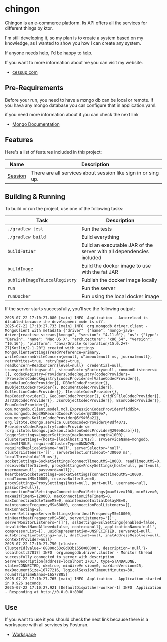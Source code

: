 # chingon

Chingon is an e-commerce platform. Its API offers all the services for different things by  ktor.

I'm still developing it, so my plan is to create a system based on my knowledge, as I wanted to show you how I can create any system. 

If anyone needs help, I'd be happy to help.

If you want to more information about me you can visit my website.
- [cessup.com](https://www.cessup.com)




## Pre-Requirements
Before your run, you need to have a mongo db can be local or remote. If you hava any mongo database you can configure that in application.yaml.

if you need more information about it you can check the next link
- [Mongo Documentation](https://www.mongodb.com)


## Features
Here's a list of features included in this project:

| Name                                               | Description                                                   |
|----------------------------------------------------|---------------------------------------------------------------|
| [Session](https://www.postman.com/cessupx/cacao-workspace/folder/goo6ezk/session-services?action=share&source=copy-link&creator=46920782) | There are all services about session like sign in or sing up. |

## Building & Running

To build or run the project, use one of the following tasks:

| Task                          | Description                                                          |
| -------------------------------|---------------------------------------------------------------------- |
| `./gradlew test`              | Run the tests                                                        |
| `./gradlew build`             | Build everything                                                     |
| `buildFatJar`                 | Build an executable JAR of the server with all dependencies included |
| `buildImage`                  | Build the docker image to use with the fat JAR                       |
| `publishImageToLocalRegistry` | Publish the docker image locally                                     |
| `run`                         | Run the server                                                       |
| `runDocker`                   | Run using the local docker image                                     |

If the server starts successfully, you'll see the following output:

```
2025-07-22 17:10:27.080 [main] INFO  Application - Autoreload is disabled because the development mode is off.
2025-07-22 17:10:27.733 [main] INFO  org.mongodb.driver.client - MongoClient with metadata {"driver": {"name": "mongo-java-driver|reactive-streams|kmongo", "version": "4.11.0"}, "os": {"type": "Darwin", "name": "Mac OS X", "architecture": "x86_64", "version": "10.16"}, "platform": "Java/Oracle Corporation/15.0.2+7-27|Kotlin/2.1.20"} created with settings MongoClientSettings{readPreference=primary, writeConcern=WriteConcern{w=null, wTimeout=null ms, journal=null}, retryWrites=true, retryReads=true, readConcern=ReadConcern{level=null}, credential=null, transportSettings=null, streamFactoryFactory=null, commandListeners=[], codecRegistry=ProvidersCodecRegistry{codecProviders=[ProvidersCodecRegistry{codecProviders=[ValueCodecProvider{}, BsonValueCodecProvider{}, DBRefCodecProvider{}, DBObjectCodecProvider{}, DocumentCodecProvider{}, CollectionCodecProvider{}, IterableCodecProvider{}, MapCodecProvider{}, GeoJsonCodecProvider{}, GridFSFileCodecProvider{}, Jsr310CodecProvider{}, JsonObjectCodecProvider{}, BsonCodecProvider{}, EnumCodecProvider{}, com.mongodb.client.model.mql.ExpressionCodecProvider@f1dd5b4, com.mongodb.Jep395RecordCodecProvider@73809e7, com.mongodb.KotlinCodecProvider@5f96f6a2]}, org.litote.kmongo.service.CustomCodecProvider@48df4071, ProvidersCodecRegistry{codecProviders=[org.litote.kmongo.jackson.JacksonCodecProvider@290e8cab]}]}, loggerSettings=LoggerSettings{maxDocumentLength=1000}, clusterSettings={hosts=[localhost:27017], srvServiceName=mongodb, mode=SINGLE, requiredClusterType=UNKNOWN, requiredReplicaSetName='null', serverSelector='null', clusterListeners='[]', serverSelectionTimeout='30000 ms', localThreshold='15 ms'}, socketSettings=SocketSettings{connectTimeoutMS=10000, readTimeoutMS=0, receiveBufferSize=0, proxySettings=ProxySettings{host=null, port=null, username=null, password=null}}, heartbeatSocketSettings=SocketSettings{connectTimeoutMS=10000, readTimeoutMS=10000, receiveBufferSize=0, proxySettings=ProxySettings{host=null, port=null, username=null, password=null}}, connectionPoolSettings=ConnectionPoolSettings{maxSize=100, minSize=0, maxWaitTimeMS=120000, maxConnectionLifeTimeMS=0, maxConnectionIdleTimeMS=0, maintenanceInitialDelayMS=0, maintenanceFrequencyMS=60000, connectionPoolListeners=[], maxConnecting=2}, serverSettings=ServerSettings{heartbeatFrequencyMS=10000, minHeartbeatFrequencyMS=500, serverListeners='[]', serverMonitorListeners='[]'}, sslSettings=SslSettings{enabled=false, invalidHostNameAllowed=false, context=null}, applicationName='null', compressorList=[], uuidRepresentation=UNSPECIFIED, serverApi=null, autoEncryptionSettings=null, dnsClient=null, inetAddressResolver=null, contextProvider=null}
2025-07-22 17:10:27.750 [cluster-ClusterId{value='68800c53c8d03b1550000000', description='null'}-localhost:27017] INFO  org.mongodb.driver.cluster - Monitor thread successfully connected to server with description ServerDescription{address=localhost:27017, type=STANDALONE, state=CONNECTED, ok=true, minWireVersion=0, maxWireVersion=25, maxDocumentSize=16777216, logicalSessionTimeoutMinutes=30, roundTripTimeNanos=16577885}
2025-07-22 17:10:27.765 [main] INFO  Application - Application started in 0.926 seconds.
2025-07-22 17:10:27.921 [DefaultDispatcher-worker-1] INFO  Application - Responding at http://0.0.0.0:8080
```

## Use

If you want to use it you should check the next link because there is a workspace with all services by Postman.

- [Workspace](https://www.postman.com/cessupx/cacao-workspace/overview)